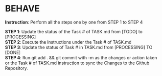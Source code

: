 # BEHAVE
<!--
Pre-BEHAVE.md Steps:  
STEP 1. Add additional task at TASK.md with series # followed by [TODO] before puting the instruction of your task  
(Example: 1. [TODO] Execute the content of the BEHAVE.MD)  
Step 2. Write a prompt in the github copilot instructing to perform the BEHAVE.md followed by the number of task at the TASK.md that you want to perform  
(Sample Prompt: "Execute the BEHAVE.md. ChosenTask = 1")  
-->
**Instruction**: Perform all the steps one by one from STEP 1 to STEP 4

**STEP 1**: Update the status of the Task #<ChosenTask> of TASK.md from [TODO] to [PROCESSING]  
**STEP 2**: Execute the Instructions under the Task #<ChosenTask> of TASK.md  
**STEP 3**: Update the status of Task #<ChosenTask> in TASK.md from [PROCESSING] TO [DONE]  
**STEP 4**: Run git add . && git commit with -m as the changes or action taken or the Task #<ChosenTask> of TASK.md instruction to sync the Changes to the Github Repository.